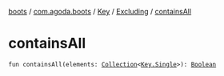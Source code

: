 [boots](../../../index.md) / [com.agoda.boots](../../index.md) / [Key](../index.md) / [Excluding](index.md) / [containsAll](./contains-all.md)

# containsAll

`fun containsAll(elements: `[`Collection`](https://kotlinlang.org/api/latest/jvm/stdlib/kotlin.collections/-collection/index.html)`<`[`Key.Single`](../-single/index.md)`>): `[`Boolean`](https://kotlinlang.org/api/latest/jvm/stdlib/kotlin/-boolean/index.html)